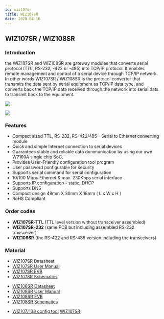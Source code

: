 ```yaml
---
id: wiz107sr
title: WIZ107SR
date: 2020-04-16
---
```

## WIZ107SR / WIZ108SR

### Introduction

the WIZ107SR and WIZ108SR are gateway modules that converts serial
protocol (TTL, RS-232, -422 or -485) into TCP/IP protocol. It enables
remote management and control of a serial device through TCP/IP network.
In other words WIZ107SR / WIZ108SR is the protocol converter that
transmits the data sent by serial equipment as TCP/IP data type, and
converts back the TCP/IP data received through the network into serial
data to transmit back to the equipment.

![](/document_framework/img/products/wiz107sr/wiz107sr-2.png)

![](/document_framework/img/products/wiz107sr/wiz107sr-3.png)

### Features

  - Compact sized TTL, RS-232, RS-422/485 - Serial to Ethernet
    converting module 
  - Quick and simple Internet connection to serial devices 
  - Guarantees stable and reliable data dommunication by using our own
    W7100A single chip SoC. 
  - Provides User-Friendly configuration tool program 
  - User password ponfigurable for security 
  - Supports serial command for serial configuration 
  - 10/100 Mbps Ethernet & max. 230Kbps serial interface 
  - Supports IP configuration - static, DHCP 
  - Supports DNS 
  - Compact design 48mm X 30mm X 18mm ( L x W x H ) 
  - RoHS Compliant 

### Order codes

  - **WIZ107SR-TTL** (TTL level version without transceiver assembled)
  - **WIZ107SR-232** (same PCB but including assembled RS-232
    transceiver)
  - **WIZ108SR** (the RS-422 and RS-485 version including the
    transceivers)

### Material

  - WIZ107SR Datasheet
  - [WIZ107SR User Manual](wiz107sr_UM.md)
  - [WIZ107SR EVB](/products/wiz107sr/wiz107sr_EVB/start)
  - [WIZ107SR Schematics](/products/wiz107sr/wiz107sr_sch/start)

<!-- end list -->

  - [WIZ108SR Datasheet](/products/wiz108sr/wiz108sr_DS/start)
  - [WIZ108SR User Manual](/products/wiz108sr/wiz108sr_UM/start)
  - [WIZ108SR EVB](/products/wiz108sr/wiz108sr_EVB/start)
  - [WIZ108SR Schematics](/products/wiz108sr/wiz108sr_sch/start)

<!-- end list -->

  - [WIZ107/108 config tool](/products/wiz107sr/wiz107_tool/start)
[WIZ107SR](http://www.wiznet.io/product-item/wiz107sr/)
